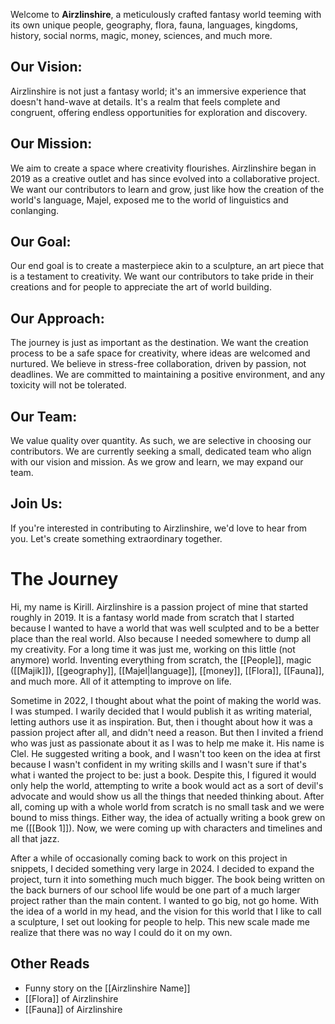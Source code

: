 

Welcome to **Airzlinshire**, a meticulously crafted fantasy world teeming with its own unique people, geography, flora, fauna, languages, kingdoms, history, social norms, magic, money, sciences, and much more. 
## Our Vision:
Airzlinshire is not just a fantasy world; it's an immersive experience that doesn't hand-wave at details. It's a realm that feels complete and congruent, offering endless opportunities for exploration and discovery.
## Our Mission:
We aim to create a space where creativity flourishes. Airzlinshire began in 2019 as a creative outlet and has since evolved into a collaborative project. We want our contributors to learn and grow, just like how the creation of the world's language, Majel, exposed me to the world of linguistics and conlanging.
## Our Goal:
Our end goal is to create a masterpiece akin to a sculpture, an art piece that is a testament to creativity. We want our contributors to take pride in their creations and for people to appreciate the art of world building.
## Our Approach:
The journey is just as important as the destination. We want the creation process to be a safe space for creativity, where ideas are welcomed and nurtured. We believe in stress-free collaboration, driven by passion, not deadlines. We are committed to maintaining a positive environment, and any toxicity will not be tolerated.
## Our Team:
We value quality over quantity. As such, we are selective in choosing our contributors. We are currently seeking a small, dedicated team who align with our vision and mission. As we grow and learn, we may expand our team.
## Join Us:
If you're interested in contributing to Airzlinshire, we'd love to hear from you. Let's create something extraordinary together.
# The Journey
Hi, my name is Kirill. Airzlinshire is a passion project of mine that started roughly in 2019. It is a fantasy world made from scratch that I started because I wanted to have a world that was well sculpted and to be a better place than the real world. Also because I needed somewhere to dump all my creativity. For a long time it was just me, working on this little (not anymore) world. Inventing everything from scratch, the [[People]], magic ([[Majik]]), [[geography]], [[Majel|language]], [[money]], [[Flora]], [[Fauna]], and much more. All of it attempting to improve on life.

Sometime in 2022, I thought about what the point of making the world was. I was stumped. I warily decided that I would publish it as writing material, letting authors use it as inspiration. But, then i thought about how it was a passion project after all, and didn't need a reason. But then I invited a friend who was just as passionate about it as I was to help me make it. His name is Clel. He suggested writing a book, and I wasn't too keen on the idea at first because I wasn't confident in my writing skills and I wasn't sure if that's what i wanted the project to be: just a book. Despite this, I figured it would only help the world, attempting to write a book would act as a sort of devil's advocate and would show us all the things that needed thinking about. After all, coming up with a whole world from scratch is no small task and we were bound to miss things. Either way, the idea of actually writing a book grew on me ([[Book 1]]). Now, we were coming up with characters and timelines and all that jazz.

After a while of occasionally coming back to work on this project in snippets, I decided something very large in 2024. I decided to expand the project, turn it into something much much bigger. The book being written on the back burners of our school life would be one part of a much larger project rather than the main content. I wanted to go big, not go home. With the idea of a world in my head, and the vision for this world that I like to call a sculpture, I set out looking for people to help. This new scale made me realize that there was no way I could do it on my own. 
## Other Reads
- Funny story on the [[Airzlinshire Name]]
- [[Flora]] of Airzlinshire
- [[Fauna]] of Airzlinshire